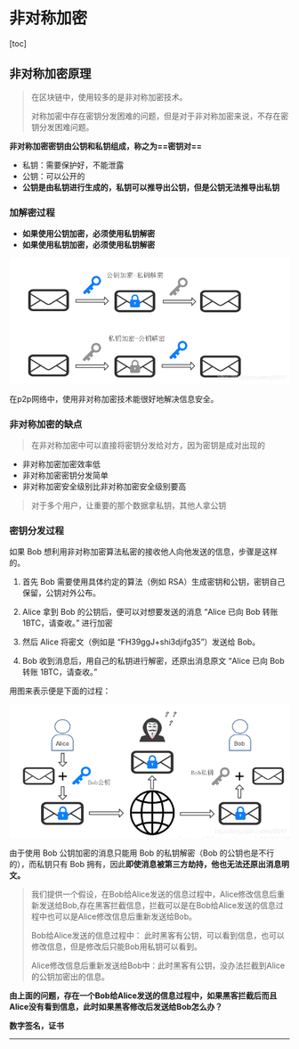# 非对称加密

[toc]

## 非对称加密原理

> 在区块链中，使用较多的是非对称加密技术。
>
> 对称加密中存在密钥分发困难的问题，但是对于非对称加密来说，不存在密钥分发困难问题。

**非对称加密密钥由公钥和私钥组成，称之为==密钥对==**

+ 私钥：需要保护好，不能泄露
+ 公钥：可以公开的
+ **公钥是由私钥进行生成的，私钥可以推导出公钥，但是公钥无法推导出私钥**



### 加解密过程

- **如果使用公钥加密，必须使用私钥解密**
- **如果使用私钥加密，必须使用私钥解密**

![img](assets/watermark,type_ZmFuZ3poZW5naGVpdGk,shadow_10,text_aHR0cHM6Ly9ibG9nLmNzZG4ubmV0L3d5ZjIwMTc=,size_16,color_FFFFFF,t_70.png)

在p2p网络中，使用非对称加密技术能很好地解决信息安全。



### 非对称加密的缺点

> 在非对称加密中可以直接将密钥分发给对方，因为密钥是成对出现的

+ 非对称加密加密效率低
+ 非对称加密密钥分发简单
+ 非对称加密安全级别比非对称加密安全级别要高

> 对于多个用户，让重要的那个数据拿私钥，其他人拿公钥



### 密钥分发过程

如果 Bob 想利用非对称加密算法私密的接收他人向他发送的信息，步骤是这样的。

1. 首先 Bob 需要使用具体约定的算法（例如 RSA）生成密钥和公钥，密钥自己保留，公钥对外公布。

2. Alice 拿到 Bob 的公钥后，便可以对想要发送的消息  “Alice 已向 Bob 转账 1BTC，请查收。” 进行加密

3. 然后 Alice 将密文（例如是 “FH39ggJ+shi3djifg35”）发送给 Bob。

4. Bob 收到消息后，用自己的私钥进行解密，还原出消息原文 “Alice 已向 Bob 转账 1BTC，请查收。”

用图来表示便是下面的过程：

![img](assets/watermark,type_ZmFuZ3poZW5naGVpdGk,shadow_10,text_aHR0cHM6Ly9ibG9nLmNzZG4ubmV0L3d5ZjIwMTc=,size_16,color_FFFFFF,t_70-165596897363115.png)





由于使用 Bob 公钥加密的消息只能用 Bob 的私钥解密（Bob 的公钥也是不行的），而私钥只有 Bob 拥有，因此**即使消息被第三方劫持，他也无法还原出消息明文。**

> 我们提供一个假设，在Bob给Alice发送的信息过程中，Alice修改信息后重新发送给Bob,存在黑客拦截信息，拦截可以是在Bob给Alice发送的信息过程中也可以是Alice修改信息后重新发送给Bob。
>
> Bob给Alice发送的信息过程中： 此时黑客有公钥，可以看到信息，也可以修改信息，但是修改后只能Bob用私钥可以看到。
>
> Alice修改信息后重新发送给Bob中：此时黑客有公钥，没办法拦截到Alice的公钥加密出的信息。

**由上面的问题，存在一个Bob给Alice发送的信息过程中，如果黑客拦截后而且Alice没有看到信息，此时如果黑客修改后发送给Bob怎么办？**

**数字签名，证书**

****



